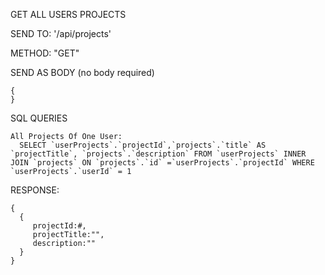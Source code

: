 GET ALL USERS PROJECTS

  SEND TO:
    '/api/projects'

  METHOD:
    "GET"

  SEND AS BODY (no body required)

    {
    }


  SQL QUERIES

    All Projects Of One User:
      SELECT `userProjects`.`projectId`,`projects`.`title` AS `projectTitle`, `projects`.`description` FROM `userProjects` INNER JOIN `projects` ON `projects`.`id` =`userProjects`.`projectId` WHERE `userProjects`.`userId` = 1


  RESPONSE:

    {
      {
         projectId:#,
         projectTitle:"",
         description:""
      }
    }
